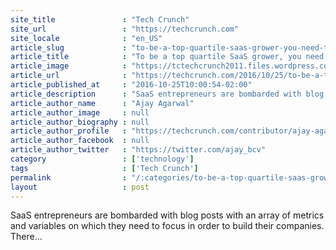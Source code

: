```yaml
---
site_title               : "Tech Crunch"
site_url                 : "https://techcrunch.com"
site_locale              : "en_US"
article_slug             : "to-be-a-top-quartile-saas-grower-you-need-to-focus-on-gross-churn"
article_title            : "To be a top quartile SaaS grower, you need to focus on gross churn"
article_image            : "https://tctechcrunch2011.files.wordpress.com/2014/12/shutterstock_193313759.jpg?w=764&h=400&crop=1"
article_url              : "https://techcrunch.com/2016/10/25/to-be-a-top-quartile-saas-grower-you-need-to-focus-on-gross-churn/"
article_published_at     : "2016-10-25T10:00:54-02:00"
article_description      : "SaaS entrepreneurs are bombarded with blog posts with an array of metrics and variables on which they need to focus in order to build their companies. There..."
article_author_name      : "Ajay Agarwal"
article_author_image     : null
article_author_biography : null
article_author_profile   : "https://techcrunch.com/contributor/ajay-agarwal/"
article_author_facebook  : null
article_author_twitter   : "https://twitter.com/ajay_bcv"
category                 : ['technology']
tags                     : ['Tech Crunch']
permalink                : "/:categories/to-be-a-top-quartile-saas-grower-you-need-to-focus-on-gross-churn/"
layout                   : post
---
```


SaaS entrepreneurs are bombarded with blog posts with an array of metrics and variables on which they need to focus in order to build their companies. There...
